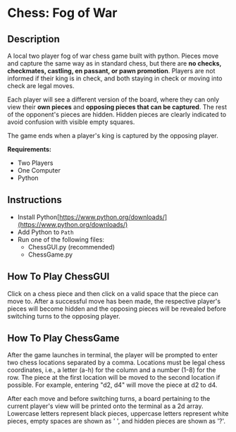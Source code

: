 # Chess: Fog of War

## Description

A local two player fog of war chess game built with python. Pieces move and capture the same way as in standard chess, but there are **no checks, checkmates, castling, en passant, or pawn promotion**. Players are not informed if their king is in check, and both staying in check or moving into check are legal moves. 

Each player will see a different version of the board, where they can only view their **own pieces** and **opposing pieces that can be captured**. The rest of the opponent's pieces are hidden. Hidden pieces are clearly indicated to avoid confusion with visible empty squares. 

The game ends when a player's king is captured by the opposing player.

**Requirements:**
* Two Players
* One Computer
* Python

## Instructions

* Install Python[https://www.python.org/downloads/](https://www.python.org/downloads/)
* Add Python to <code>Path</code>
* Run one of the following files:
    * ChessGUI.py (recommended)
    * ChessGame.py

## How To Play ChessGUI

Click on a chess piece and then click on a valid space that the piece can move to. After a successful move has been made, the respective player's pieces will become hidden and the opposing pieces will be revealed before switching turns to the opposing player.

## How To Play ChessGame

After the game launches in terminal, the player will be prompted to enter two chess locations separated by a comma. Locations must be legal chess coordinates, i.e., a letter (a-h) for the column and a number (1-8) for the row. The piece at the first location will be moved to the second location if possible. For example, entering "d2, d4" will move the piece at d2 to d4.

After each move and before switching turns, a board pertaining to the current player's view will be printed onto the terminal as a 2d array. Lowercase letters represent black pieces, uppercase letters represent white pieces, empty spaces are shown as ' ', and hidden pieces are shown as '?'. 